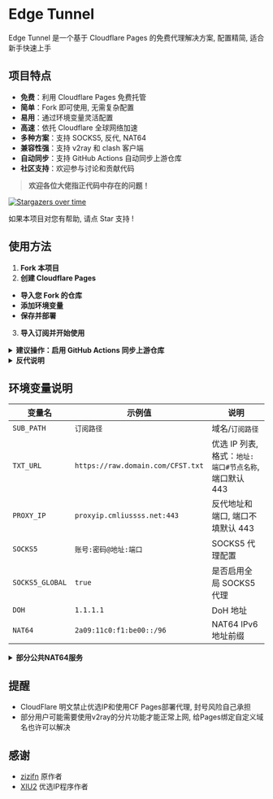 # Edge Tunnel

Edge Tunnel 是一个基于 Cloudflare Pages 的免费代理解决方案, 配置精简, 适合新手快速上手

## 项目特点

- **免费**：利用 Cloudflare Pages 免费托管
- **简单**：Fork 即可使用, 无需复杂配置
- **易用**：通过环境变量灵活配置
- **高速**：依托 Cloudflare 全球网络加速
- **多种方案**：支持 SOCKS5, 反代, NAT64
- **兼容性强**：支持 v2ray 和 clash 客户端
- **自动同步**：支持 GitHub Actions 自动同步上游仓库
- **社区支持**：欢迎参与讨论和贡献代码

> **欢迎各位大佬指正代码中存在的问题！**

[![Stargazers over time](https://starchart.cc/ImLTHQ/edgetunnel.svg?variant=adaptive)](https://starchart.cc/ImLTHQ/edgetunnel)

如果本项目对您有帮助, 请点 Star 支持 !

## 使用方法

1. **Fork 本项目**
2. **创建 Cloudflare Pages**
- **导入您 Fork 的仓库**
- **添加环境变量**
- **保存并部署**
3. **导入订阅并开始使用**

<details>
<summary><strong>建议操作：启用 GitHub Actions 同步上游仓库</strong></summary>

1. 进入您 Fork 的仓库
2. 打开 `Actions` 选项卡, 点击 `Enable workflow`, 选择 `上游同步`
3. 启用后可自动同步作者的最新更新

</details>

<details>
<summary><strong>反代说明</strong></summary>

- 并非指的是 `PROXY_IP`, 而是用于没有代理工具场景的简易代理
- 使用方法: https://域名/订阅路径/链接
- 无法访问CF CDN

请勿用于非法用途

</details>

## 环境变量说明

| 变量名 | 示例值 | 说明 |
|-|-|-|
| `SUB_PATH` | `订阅路径` | 域名/`订阅路径` |
| `TXT_URL` | `https://raw.domain.com/CFST.txt` | 优选 IP 列表, 格式：`地址:端口#节点名称`, 端口默认 443 |
| `PROXY_IP` | `proxyip.cmliussss.net:443` | 反代地址和端口, 端口不填默认 443 |
| `SOCKS5` | `账号:密码@地址:端口` | SOCKS5 代理配置 |
| `SOCKS5_GLOBAL` | `true` | 是否启用全局 SOCKS5 代理 |
| `DOH` | `1.1.1.1` | DoH 地址 |
| `NAT64` | `2a09:11c0:f1:be00::/96` | NAT64 IPv6 地址前缀 |

<details>
<summary><strong>部分公共NAT64服务</strong></summary>

| 国家/城市 | NAT64前缀 |
|-|-|
| 芬兰/赫尔辛基 | `2a01:4f9:c010:3f02:64::/96` |
| 芬兰/坦佩雷 | `2001:67c:2b0:db32::/96` |
| 芬兰/坦佩雷 | `2001:67c:2b0:db32:0:1::/96` |
| 德国/法兰克福 | `2a09:11c0:f1:be00::/96` |
| 德国/纽伦堡 | `2a01:4f8:c2c:123f:64::/96` |
| 斯洛文尼亚 | `2001:67c:27e4:642::/96` |
| 斯洛文尼亚 | `2001:67c:27e4:64::/96` |
| 斯洛文尼亚 | `2001:67c:27e4:1064::/96` |
| 斯洛文尼亚 | `2001:67c:27e4:11::/96` |
| 荷兰/阿姆斯特丹` | `2a00:1098:2b::/96` |
| 荷兰/中部 | `2a03:7900:6446::/96` |
| 英国/伦敦 | `2a00:1098:2c::/96` |

</details>

## 提醒

- CloudFlare 明文禁止优选IP和使用CF Pages部署代理, 封号风险自己承担
- 部分用户可能需要使用v2ray的分片功能才能正常上网, 给Pages绑定自定义域名也许可以解决

## 感谢
- [zizifn](https://github.com/zizifn) 原作者
- [XIU2](https://github.com/XIU2) 优选IP程序作者
